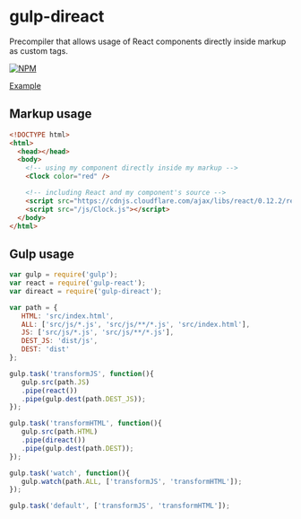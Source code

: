 # gulp-direact
Precompiler that allows usage of React components directly inside markup as custom tags.

[![NPM](https://nodei.co/npm/gulp-direact.png?compact=true)](https://nodei.co/npm/gulp-direact/)

[Example](https://github.com/arthursantana/gulp-direact-example)

## Markup usage
```html
<!DOCTYPE html>
<html>
  <head></head>
  <body>
    <!-- using my component directly inside my markup -->
    <Clock color="red" />

    <!-- including React and my component's source -->
    <script src="https://cdnjs.cloudflare.com/ajax/libs/react/0.12.2/react.min.js"></script>
    <script src="/js/Clock.js"></script>
  </body>
</html>
```

## Gulp usage
```javascript
var gulp = require('gulp');
var react = require('gulp-react');
var direact = require('gulp-direact');

var path = {
   HTML: 'src/index.html',
   ALL: ['src/js/*.js', 'src/js/**/*.js', 'src/index.html'],
   JS: ['src/js/*.js', 'src/js/**/*.js'],
   DEST_JS: 'dist/js',
   DEST: 'dist'
};

gulp.task('transformJS', function(){
   gulp.src(path.JS)
   .pipe(react())
   .pipe(gulp.dest(path.DEST_JS));
});

gulp.task('transformHTML', function(){
   gulp.src(path.HTML)
   .pipe(direact())
   .pipe(gulp.dest(path.DEST));
});

gulp.task('watch', function(){
   gulp.watch(path.ALL, ['transformJS', 'transformHTML']);
});

gulp.task('default', ['transformJS', 'transformHTML']);
```
